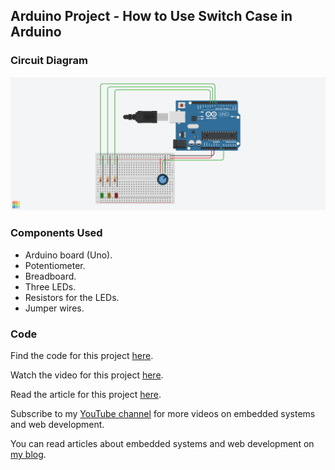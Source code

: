 ## Arduino Project - How to Use Switch Case in Arduino

### Circuit Diagram

![Circuit Diagram](/switch-case-circuit-diagram.png)

### Components Used
- Arduino board (Uno).
- Potentiometer.
- Breadboard.
- Three LEDs.
- Resistors for the LEDs.
- Jumper wires.

### Code

Find the code for this project [here](https://github.com/ihechikara/switch-case-arduino/blob/main/switch-case.ino).

Watch the video for this project [here](https://www.youtube.com/watch?v=TAU_osZ6aGQ).

Read the article for this project [here]().

Subscribe to my [YouTube channel](https://www.youtube.com/@Ihechikara) for more videos on embedded systems and web development.

You can read articles about embedded systems and web development on [my blog](https://ihechikara.com/).